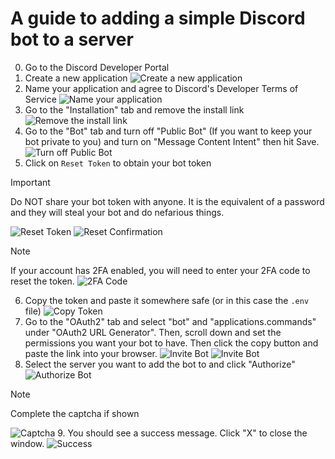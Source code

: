 # A guide to adding a simple Discord bot to a server
0. Go to the Discord Developer Portal
1. Create a new application
![Create a new application](/add-bot-readme/1-create-app-button.png)
2. Name your application and agree to Discord's Developer Terms of Service
![Name your application](/add-bot-readme/2-create-app-dialog.png)
3. Go to the "Installation" tab and remove the install link
![Remove the install link](/add-bot-readme/3-turn-off-install-link.png)
4. Go to the "Bot" tab and turn off "Public Bot" (If you want to keep your bot private to you) and turn on "Message Content Intent" then hit Save.
![Turn off Public Bot](/add-bot-readme/4-turn-off-public-and-turn-on-message-intent.png)
5. Click on `Reset Token` to obtain your bot token
> [!IMPORTANT]
> Do NOT share your bot token with anyone. It is the equivalent of a password and they will steal your bot and do nefarious things.

![Reset Token](/add-bot-readme/5-reset-to-obtain-token.png)
![Reset Confirmation](/add-bot-readme/5.1-reset-confirm.png)

> [!NOTE]
> If your account has 2FA enabled, you will need to enter your 2FA code to reset the token.
![2FA Code](/add-bot-readme/5.2-2fa-reset.png)

6. Copy the token and paste it somewhere safe (or in this case the `.env` file)
![Copy Token](/add-bot-readme/6-copy-token.png)
7. Go to the "OAuth2" tab and select "bot" and "applications.commands" under "OAuth2 URL Generator". Then, scroll down and set the permissions you want your bot to have. Then click the copy button and paste the link into your browser.
![Invite Bot](/add-bot-readme/7-application-scope.png)
![Invite Bot](/add-bot-readme/7.1-add-bot-link.png)
8. Select the server you want to add the bot to and click "Authorize"
![Authorize Bot](/add-bot-readme/8-select-server.png)
> [!NOTE]
> Complete the captcha if shown

![Captcha](/add-bot-readme/8.1-captcha.png)
9. You should see a success message. Click "X" to close the window.
![Success](/add-bot-readme/9-done.png)
